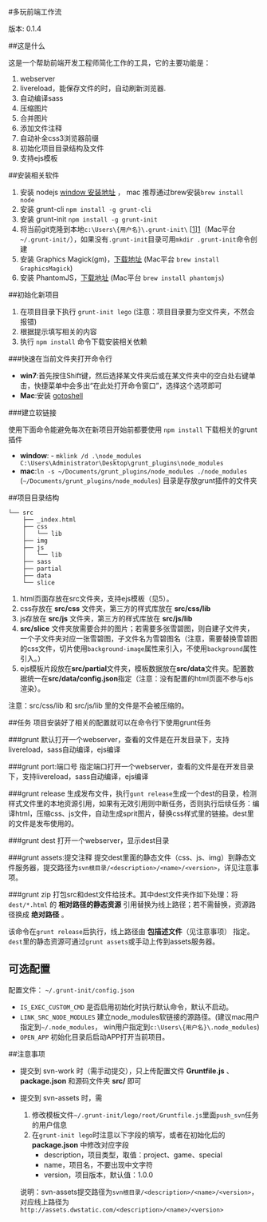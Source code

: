 #多玩前端工作流

版本: 0.1.4

##这是什么

这是一个帮助前端开发工程师简化工作的工具，它的主要功能是：

1. webserver
2. livereload，能保存文件的时，自动刷新浏览器. 
3. 自动编译sass
4. 压缩图片
5. 合并图片
6. 添加文件注释
7. 自动补全css3浏览器前缀
8. 初始化项目目录结构及文件
9. 支持ejs模板

##安装相关软件

1. 安装 nodejs [window 安装地址](http://nodejs.org/) ， mac 推荐通过brew安装```brew install node```
2. 安装 grunt-cli ```npm install -g grunt-cli```
3. 安装 grunt-init ```npm install -g grunt-init```
4. 将当前git克隆到本地```c:\Users\{用户名}\.grunt-init\``` [[1]][1]（Mac平台 ```~/.grunt-init/```），如果没有```.grunt-init```目录可用```mkdir .grunt-init```命令创建
5. 安装 Graphics Magick(gm)，[下载地址](http://www.graphicsmagick.org/download.html) (Mac平台 ```brew install GraphicsMagick```)
6. 安装 PhantomJS，[下载地址](http://phantomjs.org/download.html) (Mac平台 ```brew install phantomjs```)

##初始化新项目

1. 在项目目录下执行 ```grunt-init lego``` (注意：项目目录要为空文件夹，不然会报错)
2. 根据提示填写相关的内容
3. 执行 ```npm install``` 命令下载安装相关依赖


###快速在当前文件夹打开命令行

* __win7__:首先按住Shift键，然后选择某文件夹后或在某文件夹中的空白处右键单击，快捷菜单中会多出“在此处打开命令窗口”，选择这个选项即可
* __Mac__:安装 [gotoshell](https://itunes.apple.com/ca/app/go2shell/id445770608?mt=12)


###建立软链接

使用下面命令能避免每次在新项目开始前都要使用 ```npm install``` 下载相关的grunt插件

* __window__: - ```mklink /d .\node_modules C:\Users\Administrator\Desktop\grunt_plugins\node_modules```
* __mac__:```ln -s ~/Documents/grunt_plugins/node_modules ./node_modules``` (```~/Documents/grunt_plugins/node_modules```) 目录是存放grunt插件的文件夹


##项目目录结构
```
└── src
    ├── _index.html
    ├── css
    │   └── lib
    ├── img
    ├── js
    │   └── lib
    ├── sass
    ├── partial
    ├── data
    └── slice
```

1. html页面存放在src文件夹，支持ejs模板（见5）。
2. css存放在 **src/css** 文件夹，第三方的样式库放在 **src/css/lib**
3. js存放在 **src/js** 文件夹，第三方的样式库放在 **src/js/lib**
4. **src/slice** 文件夹放需要合并的图片；若需要多张雪碧图，则自建子文件夹，一个子文件夹对应一张雪碧图，子文件名为雪碧图名（注意，需要替换雪碧图的css文件，切片使用`background-image`属性来引入，不使用`background`属性引入。）
5. ejs模板片段放在**src/partial**文件夹，模板数据放在**src/data**文件夹。配置数据统一在**src/data/config.json**指定（注意：没有配置的html页面不参与ejs渲染）。

注意：src/css/lib 和 src/js/lib 里的文件是不会被压缩的。

##任务
项目安装好了相关的配置就可以在命令行下使用grunt任务

###grunt
默认打开一个webserver，查看的文件是在开发目录下，支持livereload，sass自动编译，ejs编译

###grunt port:端口号
指定端口打开一个webserver，查看的文件是在开发目录下，支持livereload，sass自动编译，ejs编译

###grunt release
生成发布文件，执行```gunt release```生成一个dest的目录，检测样式文件里的本地资源引用，如果有无效引用则中断任务，否则执行后续任务：编译html，压缩css、js文件，自动生成sprit图片，替换css样式里的链接。dest里的文件是发布使用的。

###grunt dest
打开一个webserver，显示dest目录

###grunt assets:提交注释
提交dest里面的静态文件（css、js、img）到静态文件服务器，提交路径为`svn根目录/<description>/<name>/<version>`，详见注意事项。


###grunt zip
打包src和dest文件给技术。其中dest文件夹作如下处理：将 `dest/*.html` 的 __相对路径的静态资源__ 引用替换为线上路径；若不需替换，资源路径换成 __绝对路径__ 。

该命令在```grunt release```后执行，线上路径由 __包描述文件__（见注意事项） 指定。```dest```里的静态资源可通过`grunt assets`或手动上传到assets服务器。


## 可选配置
配置文件： ```~/.grunt-init/config.json```

* ```IS_EXEC_CUSTOM_CMD``` 是否启用初始化时执行默认命令，默认不启动。
* ```LINK_SRC_NODE_MODULES``` 建立node_modules软链接的源路径。(建议mac用户指定到```~/.node_modules```， win用户指定到```c:\Users\{用户名}\.node_modules```)
* ```OPEN_APP``` 初始化目录后启动APP打开当前项目。

##注意事项
* 提交到 svn-work 时（需手动提交），只上传配置文件 **Gruntfile.js** 、 **package.json** 和源码文件夹 **src/** 即可
* 提交到 svn-assets 时，需
	1. 修改模板文件`~/.grunt-init/lego/root/Gruntfile.js`里面`push_svn`任务的用户信息
	2. 在`grunt-init lego`时注意以下字段的填写，或者在初始化后的 **package.json** 中修改对应字段
		* description，项目类型，取值：project、game、special
		* name，项目名，不要出现中文字符
		* version，项目版本，默认值：1.0.0
	
	说明：svn-assets提交路径为`svn根目录/<description>/<name>/<version>`，对应线上路径为 `http://assets.dwstatic.com/<description>/<name>/<version>`
	


[1]: http://en.wikipedia.org/wiki/Environment_variable#Default_values
